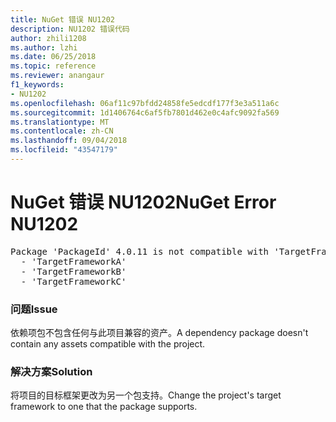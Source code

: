 ```yaml
---
title: NuGet 错误 NU1202
description: NU1202 错误代码
author: zhili1208
ms.author: lzhi
ms.date: 06/25/2018
ms.topic: reference
ms.reviewer: anangaur
f1_keywords:
- NU1202
ms.openlocfilehash: 06af11c97bfdd24858fe5edcdf177f3e3a511a6c
ms.sourcegitcommit: 1d1406764c6af5fb7801d462e0c4afc9092fa569
ms.translationtype: MT
ms.contentlocale: zh-CN
ms.lasthandoff: 09/04/2018
ms.locfileid: "43547179"
---
```

# <a name="nuget-error-nu1202"></a><span data-ttu-id="09423-103">NuGet 错误 NU1202</span><span class="sxs-lookup"><span data-stu-id="09423-103">NuGet Error NU1202</span></span>

<pre>Package 'PackageId' 4.0.11 is not compatible with 'TargetFramework'. Package 'PackageId' 4.0.11 supports:<br/>  - 'TargetFrameworkA'<br/>  - 'TargetFrameworkB'<br/>  - 'TargetFrameworkC'</pre>

### <a name="issue"></a><span data-ttu-id="09423-104">问题</span><span class="sxs-lookup"><span data-stu-id="09423-104">Issue</span></span>
<span data-ttu-id="09423-105">依赖项包不包含任何与此项目兼容的资产。</span><span class="sxs-lookup"><span data-stu-id="09423-105">A dependency package doesn't contain any assets compatible with the project.</span></span>

### <a name="solution"></a><span data-ttu-id="09423-106">解决方案</span><span class="sxs-lookup"><span data-stu-id="09423-106">Solution</span></span>
<span data-ttu-id="09423-107">将项目的目标框架更改为另一个包支持。</span><span class="sxs-lookup"><span data-stu-id="09423-107">Change the project's target framework to one that the package supports.</span></span>